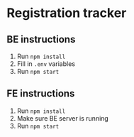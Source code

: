 # Registration tracker

## BE instructions
1) Run `npm install`
2) Fill in `.env` variables
3) Run `npm start`

## FE instructions
1) Run `npm install`
2) Make sure BE server is running
3) Run `npm start`
